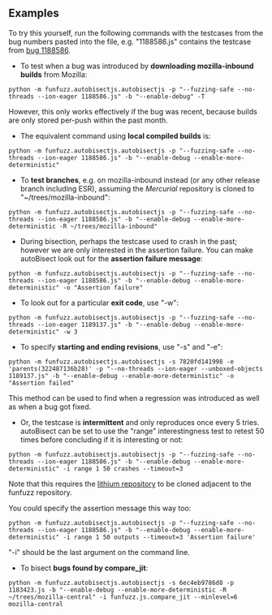## Examples

To try this yourself, run the following commands with the testcases from the bug numbers pasted into the file, e.g. "1188586.js" contains the testcase from [bug 1188586](https://bugzilla.mozilla.org/show_bug.cgi?id=1188586).

* To test when a bug was introduced by **downloading mozilla-inbound builds** from Mozilla:

```python -m funfuzz.autobisectjs.autobisectjs -p "--fuzzing-safe --no-threads --ion-eager 1188586.js" -b "--enable-debug" -T```

However, this only works effectively if the bug was recent, because builds are only stored per-push within the past month.

* The equivalent command using **local compiled builds** is:

```python -m funfuzz.autobisectjs.autobisectjs -p "--fuzzing-safe --no-threads --ion-eager 1188586.js" -b "--enable-debug --enable-more-deterministic"```

* To **test branches**, e.g. on mozilla-inbound instead (or any other release branch including ESR), assuming the *Mercurial* repository is cloned to "~/trees/mozilla-inbound":

```python -m funfuzz.autobisectjs.autobisectjs -p "--fuzzing-safe --no-threads --ion-eager 1188586.js" -b "--enable-debug --enable-more-deterministic -R ~/trees/mozilla-inbound"```

* During bisection, perhaps the testcase used to crash in the past; however we are only interested in the assertion failure. You can make autoBisect look out for the **assertion failure message**:

```python -m funfuzz.autobisectjs.autobisectjs -p "--fuzzing-safe --no-threads --ion-eager 1188586.js" -b "--enable-debug --enable-more-deterministic" -o "Assertion failure"```

* To look out for a particular **exit code**, use "-w":

```python -m funfuzz.autobisectjs.autobisectjs -p "--fuzzing-safe --no-threads --ion-eager 1189137.js" -b "--enable-debug --enable-more-deterministic" -w 3```

* To specify **starting and ending revisions**, use "-s" and "-e":

```python -m funfuzz.autobisectjs.autobisectjs -s 7820fd141998 -e 'parents(322487136b28)' -p "--no-threads --ion-eager --unboxed-objects 1189137.js" -b "--enable-debug --enable-more-deterministic" -o "Assertion failed"```

This method can be used to find when a regression was introduced as well as when a bug got fixed.

* Or, the testcase is **intermittent** and only reproduces once every 5 tries. autoBisect can be set to use the "range" interestingness test to retest 50 times before concluding if it is interesting or not:

```python -m funfuzz.autobisectjs.autobisectjs -p "--fuzzing-safe --no-threads --ion-eager 1188586.js" -b "--enable-debug --enable-more-deterministic" -i range 1 50 crashes --timeout=3```

Note that this requires the [lithium repository](https://github.com/MozillaSecurity/lithium) to be cloned adjacent to the funfuzz repository.

You could specify the assertion message this way too:

```python -m funfuzz.autobisectjs.autobisectjs -p "--fuzzing-safe --no-threads --ion-eager 1188586.js" -b "--enable-debug --enable-more-deterministic" -i range 1 50 outputs --timeout=3 'Assertion failure'```

"-i" should be the last argument on the command line.

* To bisect **bugs found by compare_jit**:

```python -m funfuzz.autobisectjs.autobisectjs -s 6ec4eb9786d8 -p 1183423.js -b "--enable-debug --enable-more-deterministic -R ~/trees/mozilla-central" -i funfuzz.js.compare_jit --minlevel=6 mozilla-central```
